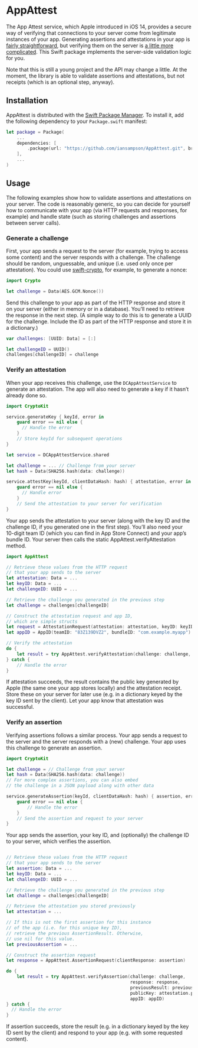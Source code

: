 # AppAttest

The App Attest service, which Apple introduced in iOS 14, provides a secure way of verifying that connections to your server come from legitimate instances of your app. Generating assertions and attestations in your app is [fairly straightforward](https://developer.apple.com/documentation/devicecheck/establishing_your_app_s_integrity), but verifying them on the server is [a little more complicated](https://developer.apple.com/documentation/devicecheck/validating_apps_that_connect_to_your_server). This Swift package implements the server-side validation logic for you.

Note that this is still a young project and the API may change a little. At the moment, the library is able to validate assertions and attestations, but not receipts (which is an optional step, anyway).


## Installation

AppAttest is distributed with the [Swift Package Manager](https://swift.org/package-manager/). To install it, add the following dependency to your `Package.swift` manifest:

``` Swift
let package = Package(
    ...
    dependencies: [
        .package(url: "https://github.com/iansampson/AppAttest.git", branch: "main")
    ],
    ...
)
```


## Usage

The following examples show how to validate assertions and attestations on your server. The code is reasonably generic, so you can decide for yourself how to communicate with your app (via HTTP requests and responses, for example) and handle state (such as storing challenges and assertions between server calls).


### Generate a challenge

First, your app sends a request to the server (for example, trying to access some content) and the server responds with a challenge. The challenge should be random, unguessable, and unique (i.e. used only once per attestation). You could use [swift-crypto](https://github.com/apple/swift-crypto), for example, to generate a nonce:

``` Swift
import Crypto

let challenge = Data(AES.GCM.Nonce())
```

Send this challenge to your app as part of the HTTP response and store it on your server (either in memory or in a database). You’ll need to retrieve the response in the next step. (A simple way to do this is to generate a UUID for the challenge. Include the ID as part of the HTTP response and store it in a dictionary.)

``` Swift
var challenges: [UUID: Data] = [:]

let challengeID = UUID()
challenges[challengeID] = challenge
```


### Verify an attestation

When your app receives this challenge, use the `DCAppAttestService` to generate an attestation. The app will also need to generate a key if it hasn’t already done so.

``` Swift
import CryptoKit

service.generateKey { keyId, error in
    guard error == nil else {
      // Handle the error
    }
    // Store keyId for subsequent operations
}

let service = DCAppAttestService.shared

let challenge = ... // Challenge from your server
let hash = Data(SHA256.hash(data: challenge))

service.attestKey(keyId, clientDataHash: hash) { attestation, error in
    guard error == nil else {
      // Handle error
    }
    // Send the attestation to your server for verification
}
```

Your app sends the attestation to your server (along with the key ID and the challenge ID, if you generated one in the first step). You’ll also need your 10-digit team ID (which you can find in App Store Connect) and your app’s bundle ID. Your server then calls the static AppAttest.verifyAttestation method.

``` Swift
import AppAttest

// Retrieve these values from the HTTP request
// that your app sends to the server
let attestation: Data = ...
let keyID: Data = ...
let challengeID: UUID = ...

// Retrieve the challenge you generated in the previous step
let challenge = challenges[challengeID]

// Construct the attestation request and app ID,
// which are simple structs
let request = AttestationRequest(attestation: attestation, keyID: keyID)
let appID = AppID(teamID: "83Z139DVZ2", bundleID: "com.example.myapp")

// Verify the attestation
do {
    let result = try AppAttest.verifyAttestation(challenge: challenge, request: request, appID: appID)
} catch {
    // Handle the error
}
```

If attestation succeeds, the result contains the public key generated by Apple (the same one your app stores locally) and the attestation receipt. Store these on your server for later use (e.g. in a dictionary keyed by the key ID sent by the client). Let your app know that attestation was successful.


### Verify an assertion

Verifying assertions follows a similar process. Your app sends a request to the server and the server responds with a (new) challenge. Your app uses this challenge to generate an assertion.

``` Swift
import CryptoKit

let challenge = // Challenge from your server
let hash = Data(SHA256.hash(data: challenge))
// For more complex assertions, you can also embed
// the challenge in a JSON payload along with other data

service.generateAssertion(keyId, clientDataHash: hash) { assertion, error in
    guard error == nil else {
        // Handle the error
    }
    // Send the assertion and request to your server
}
```

Your app sends the assertion, your key ID, and (optionally) the challenge ID to your server, which verifies the assertion.

``` Swift

// Retrieve these values from the HTTP request
// that your app sends to the server
let assertion: Data = ...
let keyID: Data = ...
let challengeID: UUID = ...

// Retrieve the challenge you generated in the previous step
let challenge = challenges[challengeID]

// Retrieve the attestation you stored previously
let attestation = ...

// If this is not the first assertion for this instance
// of the app (i.e. for this unique key ID),
// retrieve the previous AssertionResult. Otherwise,
// use nil for this value.
let previousAssertion = ...

// Construct the assertion request
let response = AppAttest.AssertionRequest(clientResponse: assertion)

do {
    let result = try AppAttest.verifyAssertion(challenge: challenge,
                                               response: response,
                                               previousResult: previousAssertion,
                                               publicKey: attestation.publicKey,
                                               appID: appID)
} catch {
  // Handle the error
}
```

If assertion succeeds, store the result (e.g. in a dictionary keyed by the key ID sent by the client) and respond to your app (e.g. with some requested content).
